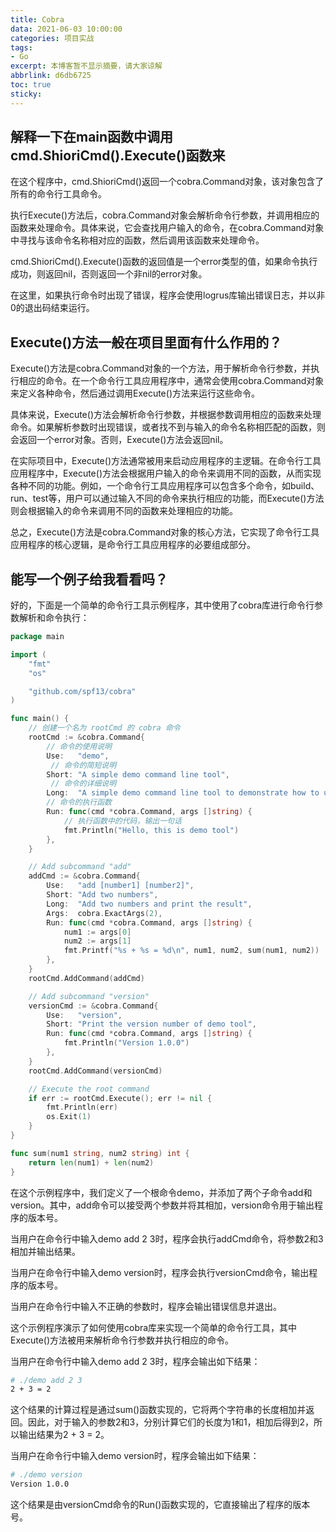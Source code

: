 ```yaml
---
title: Cobra
data: 2021-06-03 10:00:00
categories: 项目实战
tags: 
- Go
excerpt: 本博客暂不显示摘要，请大家谅解
abbrlink: d6db6725
toc: true
sticky:
---
```

## 解释一下在main函数中调用cmd.ShioriCmd().Execute()函数来
在这个程序中，cmd.ShioriCmd()返回一个cobra.Command对象，该对象包含了所有的命令行工具命令。

执行Execute()方法后，cobra.Command对象会解析命令行参数，并调用相应的函数来处理命令。具体来说，它会查找用户输入的命令，在cobra.Command对象中寻找与该命令名称相对应的函数，然后调用该函数来处理命令。

cmd.ShioriCmd().Execute()函数的返回值是一个error类型的值，如果命令执行成功，则返回nil，否则返回一个非nil的error对象。

在这里，如果执行命令时出现了错误，程序会使用logrus库输出错误日志，并以非0的退出码结束运行。

## Execute()方法一般在项目里面有什么作用的？
Execute()方法是cobra.Command对象的一个方法，用于解析命令行参数，并执行相应的命令。在一个命令行工具应用程序中，通常会使用cobra.Command对象来定义各种命令，然后通过调用Execute()方法来运行这些命令。

具体来说，Execute()方法会解析命令行参数，并根据参数调用相应的函数来处理命令。如果解析参数时出现错误，或者找不到与输入的命令名称相匹配的函数，则会返回一个error对象。否则，Execute()方法会返回nil。

在实际项目中，Execute()方法通常被用来启动应用程序的主逻辑。在命令行工具应用程序中，Execute()方法会根据用户输入的命令来调用不同的函数，从而实现各种不同的功能。例如，一个命令行工具应用程序可以包含多个命令，如build、run、test等，用户可以通过输入不同的命令来执行相应的功能，而Execute()方法则会根据输入的命令来调用不同的函数来处理相应的功能。

总之，Execute()方法是cobra.Command对象的核心方法，它实现了命令行工具应用程序的核心逻辑，是命令行工具应用程序的必要组成部分。

## 能写一个例子给我看看吗？
好的，下面是一个简单的命令行工具示例程序，其中使用了cobra库进行命令行参数解析和命令执行：
```go
package main

import (
	"fmt"
	"os"

	"github.com/spf13/cobra"
)

func main() {
	// 创建一个名为 rootCmd 的 cobra 命令
	rootCmd := &cobra.Command{
		// 命令的使用说明
		Use:   "demo",
		 // 命令的简短说明
		Short: "A simple demo command line tool",
		 // 命令的详细说明
		Long:  "A simple demo command line tool to demonstrate how to use cobra library",
		// 命令的执行函数
		Run: func(cmd *cobra.Command, args []string) {
			// 执行函数中的代码，输出一句话
			fmt.Println("Hello, this is demo tool")
		},
	}

	// Add subcommand "add"
	addCmd := &cobra.Command{
		Use:   "add [number1] [number2]",
		Short: "Add two numbers",
		Long:  "Add two numbers and print the result",
		Args:  cobra.ExactArgs(2),
		Run: func(cmd *cobra.Command, args []string) {
			num1 := args[0]
			num2 := args[1]
			fmt.Printf("%s + %s = %d\n", num1, num2, sum(num1, num2))
		},
	}
	rootCmd.AddCommand(addCmd)

	// Add subcommand "version"
	versionCmd := &cobra.Command{
		Use:   "version",
		Short: "Print the version number of demo tool",
		Run: func(cmd *cobra.Command, args []string) {
			fmt.Println("Version 1.0.0")
		},
	}
	rootCmd.AddCommand(versionCmd)

	// Execute the root command
	if err := rootCmd.Execute(); err != nil {
		fmt.Println(err)
		os.Exit(1)
	}
}

func sum(num1 string, num2 string) int {
	return len(num1) + len(num2)
}
```
在这个示例程序中，我们定义了一个根命令demo，并添加了两个子命令add和version。其中，add命令可以接受两个参数并将其相加，version命令用于输出程序的版本号。

当用户在命令行中输入demo add 2 3时，程序会执行addCmd命令，将参数2和3相加并输出结果。

当用户在命令行中输入demo version时，程序会执行versionCmd命令，输出程序的版本号。

当用户在命令行中输入不正确的参数时，程序会输出错误信息并退出。

这个示例程序演示了如何使用cobra库来实现一个简单的命令行工具，其中Execute()方法被用来解析命令行参数并执行相应的命令。

当用户在命令行中输入demo add 2 3时，程序会输出如下结果：
```bash
# ./demo add 2 3
2 + 3 = 2
```
这个结果的计算过程是通过sum()函数实现的，它将两个字符串的长度相加并返回。因此，对于输入的参数2和3，分别计算它们的长度为1和1，相加后得到2，所以输出结果为2 + 3 = 2。

当用户在命令行中输入demo version时，程序会输出如下结果：
```bash
# ./demo version
Version 1.0.0
```
这个结果是由versionCmd命令的Run()函数实现的，它直接输出了程序的版本号。